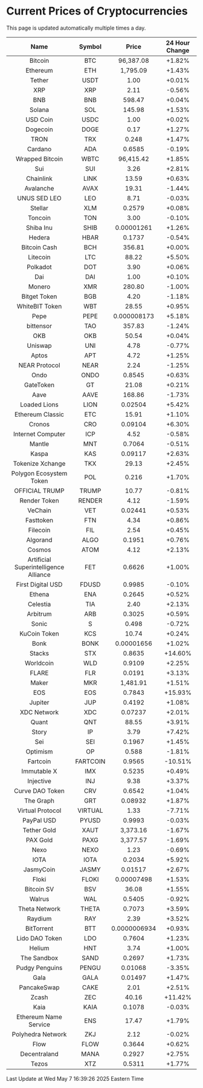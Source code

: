 # Current Prices of Cryptocurrencies
This page is updated automatically multiple times a day.

| Name | Symbol | Price | 24 Hour Change |
| :---: |:---:| :---: | :---: |
| Bitcoin | BTC | 96,387.08 | +1.82% |
| Ethereum | ETH | 1,795.09 | +1.43% |
| Tether | USDT | 1.00 | +0.01% |
| XRP | XRP | 2.11 | -0.56% |
| BNB | BNB | 598.47 | +0.04% |
| Solana | SOL | 145.98 | +1.53% |
| USD Coin | USDC | 1.00 | +0.02% |
| Dogecoin | DOGE | 0.17 | +1.27% |
| TRON | TRX | 0.248 | +1.47% |
| Cardano | ADA | 0.6585 | -0.19% |
| Wrapped Bitcoin | WBTC | 96,415.42 | +1.85% |
| Sui | SUI | 3.26 | +2.81% |
| Chainlink | LINK | 13.59 | +0.63% |
| Avalanche | AVAX | 19.31 | -1.44% |
| UNUS SED LEO | LEO | 8.71 | -0.03% |
| Stellar | XLM | 0.2579 | +0.08% |
| Toncoin | TON | 3.00 | -0.10% |
| Shiba Inu | SHIB | 0.00001261 | +1.26% |
| Hedera | HBAR | 0.1737 | -0.54% |
| Bitcoin Cash | BCH | 356.81 | +0.00% |
| Litecoin | LTC | 88.22 | +5.50% |
| Polkadot | DOT | 3.90 | +0.06% |
| Dai | DAI | 1.00 | +0.10% |
| Monero | XMR | 280.80 | -1.00% |
| Bitget Token | BGB | 4.20 | -1.18% |
| WhiteBIT Token | WBT | 28.55 | +0.95% |
| Pepe | PEPE | 0.000008173 | +5.18% |
| bittensor | TAO | 357.83 | -1.24% |
| OKB | OKB | 50.54 | +0.04% |
| Uniswap | UNI | 4.78 | -0.77% |
| Aptos | APT | 4.72 | +1.25% |
| NEAR Protocol | NEAR | 2.24 | -1.25% |
| Ondo | ONDO | 0.8545 | +0.63% |
| GateToken | GT | 21.08 | +0.21% |
| Aave | AAVE | 168.86 | -1.73% |
| Loaded Lions | LION | 0.02504 | +5.42% |
| Ethereum Classic | ETC | 15.91 | +1.10% |
| Cronos | CRO | 0.09104 | +6.30% |
| Internet Computer | ICP | 4.52 | -0.58% |
| Mantle | MNT | 0.7064 | -0.51% |
| Kaspa | KAS | 0.09117 | +2.63% |
| Tokenize Xchange | TKX | 29.13 | +2.45% |
| Polygon Ecosystem Token | POL | 0.216 | +1.70% |
| OFFICIAL TRUMP | TRUMP | 10.77 | -0.81% |
| Render Token | RENDER | 4.12 | -1.59% |
| VeChain | VET | 0.02441 | +0.53% |
| Fasttoken | FTN | 4.34 | +0.86% |
| Filecoin | FIL | 2.54 | +0.45% |
| Algorand | ALGO | 0.1951 | +0.76% |
| Cosmos | ATOM | 4.12 | +2.13% |
| Artificial Superintelligence Alliance | FET | 0.6626 | +1.00% |
| First Digital USD | FDUSD | 0.9985 | -0.10% |
| Ethena | ENA | 0.2645 | +0.52% |
| Celestia | TIA | 2.40 | +2.13% |
| Arbitrum | ARB | 0.3025 | +0.59% |
| Sonic | S | 0.498 | -0.72% |
| KuCoin Token | KCS | 10.74 | +0.24% |
| Bonk | BONK | 0.00001656 | +1.02% |
| Stacks | STX | 0.8635 | +14.60% |
| Worldcoin | WLD | 0.9109 | +2.25% |
| FLARE | FLR | 0.0191 | +3.13% |
| Maker | MKR | 1,481.91 | +1.51% |
| EOS | EOS | 0.7843 | +15.93% |
| Jupiter | JUP | 0.4192 | +1.08% |
| XDC Network | XDC | 0.07237 | +2.01% |
| Quant | QNT | 88.55 | +3.91% |
| Story | IP | 3.79 | +7.42% |
| Sei | SEI | 0.1967 | +1.45% |
| Optimism | OP | 0.588 | -1.81% |
| Fartcoin | FARTCOIN | 0.9565 | -10.51% |
| Immutable X | IMX | 0.5235 | +0.49% |
| Injective | INJ | 9.38 | +3.37% |
| Curve DAO Token | CRV | 0.6542 | +1.04% |
| The Graph | GRT | 0.08932 | +1.87% |
| Virtual Protocol | VIRTUAL | 1.33 | -7.71% |
| PayPal USD | PYUSD | 0.9993 | -0.03% |
| Tether Gold | XAUT | 3,373.16 | -1.67% |
| PAX Gold | PAXG | 3,377.57 | -1.69% |
| Nexo | NEXO | 1.23 | -0.69% |
| IOTA | IOTA | 0.2034 | +5.92% |
| JasmyCoin | JASMY | 0.01517 | +2.67% |
| Floki | FLOKI | 0.00007498 | +1.53% |
| Bitcoin SV | BSV | 36.08 | +1.55% |
| Walrus | WAL | 0.5405 | -0.92% |
| Theta Network | THETA | 0.7073 | +3.59% |
| Raydium | RAY | 2.39 | +3.52% |
| BitTorrent | BTT | 0.0000006934 | +0.93% |
| Lido DAO Token | LDO | 0.7604 | +1.23% |
| Helium | HNT | 3.74 | +1.00% |
| The Sandbox | SAND | 0.2697 | +1.73% |
| Pudgy Penguins | PENGU | 0.01068 | -3.35% |
| Gala | GALA | 0.01497 | +1.47% |
| PancakeSwap | CAKE | 2.01 | +2.51% |
| Zcash | ZEC | 40.16 | +11.42% |
| Kaia | KAIA | 0.1078 | -0.03% |
| Ethereum Name Service | ENS | 17.47 | +1.79% |
| Polyhedra Network | ZKJ | 2.12 | -0.02% |
| Flow | FLOW | 0.3644 | +0.62% |
| Decentraland | MANA | 0.2927 | +2.75% |
| Tezos | XTZ | 0.5311 | +1.77% |

Last Update at Wed May  7 16:39:26 2025 Eastern Time
